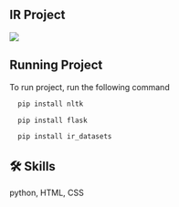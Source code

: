 
## IR Project



<img src ="https://th.bing.com/th/id/R.d19cabd4de1c72f049833f3f4de9c037?rik=mQx6JicGANMp7w&riu=http%3a%2f%2fclipart-library.com%2fimage_gallery%2f323879.jpg&ehk=bHCKqofqqmcWj8XUjzrpArWZ%2fPSM%2bTJEb3CrA6sh4E8%3d&risl=&pid=ImgRaw&r=0">


## Running Project

To run project, run the following command

```bash
  pip install nltk
```

```bash
  pip install flask
```

```bash
  pip install ir_datasets
```


## 🛠 Skills
python, HTML, CSS

